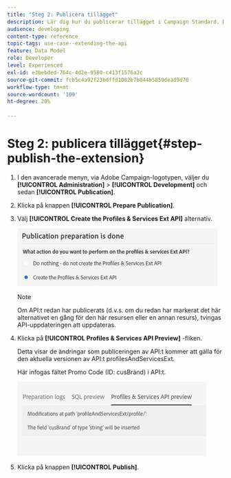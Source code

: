 ```yaml
---
title: "Steg 2: Publicera tillägget"
description: Lär dig hur du publicerar tillägget i Campaign Standard. Del 2 av en serie.
audience: developing
content-type: reference
topic-tags: use-case--extending-the-api
feature: Data Model
role: Developer
level: Experienced
exl-id: e3bebded-764c-4d2e-9580-c413f1576a2c
source-git-commit: fcb5c4a92f23bdffd1082b7b044b5859dead9d70
workflow-type: tm+mt
source-wordcount: '109'
ht-degree: 20%

---
```


# Steg 2: publicera tillägget{#step-publish-the-extension}

1. I den avancerade menyn, via Adobe Campaign-logotypen, väljer du **[!UICONTROL Administration]** > **[!UICONTROL Development]** och sedan **[!UICONTROL Publication]**.
1. Klicka på knappen **[!UICONTROL Prepare Publication]**.
1. Välj **[!UICONTROL Create the Profiles & Services Ext API]** alternativ.

   ![](assets/create-profile-and-services-api.png)

   >[!NOTE]
   >
   >Om API:t redan har publicerats (d.v.s. om du redan har markerat det här alternativet en gång för den här resursen eller en annan resurs), tvingas API-uppdateringen att uppdateras.

1. Klicka på **[!UICONTROL Profiles & Services API Preview]** -fliken.

   Detta visar de ändringar som publiceringen av API:t kommer att gälla för den aktuella versionen av API:t profilesAndServicesExt.

   Här infogas fältet Promo Code (ID: cusBrand) i API:t.

   ![](assets/extendpandsapi_diff.png)

1. Klicka på knappen **[!UICONTROL Publish]**.
